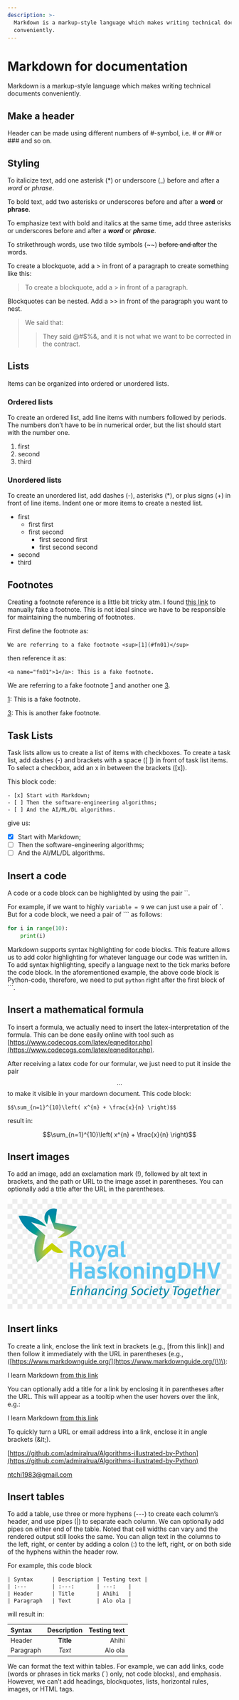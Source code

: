 ```yaml
---
description: >-
  Markdown is a markup-style language which makes writing technical documents
  conveniently.
---
```


# Markdown for documentation

Markdown is a markup-style language which makes writing technical documents conveniently.

## Make a header

Header can be made using different numbers of \#-symbol, i.e. \# or \#\# or \#\#\# and so on.

## Styling

To italicize text, add one asterisk \(\*\) or underscore \(\_\) before and after a _word_ or _phrase_.

To bold text, add two asterisks or underscores before and after a **word** or **phrase**.

To emphasize text with bold and italics at the same time, add three asterisks or underscores before and after a _**word**_ or _**phrase**_.

To strikethrough words, use two tilde symbols \(~~\) ~~before and after~~ the words.

To create a blockquote, add a &gt; in front of a paragraph to create something like this:

> To create a blockquote, add a &gt; in front of a paragraph.

Blockquotes can be nested. Add a &gt;&gt; in front of the paragraph you want to nest.

> We said that:
>
> > They said @\#$%&, and it is not what we want to be corrected in the contract.

## Lists

Items can be organized into ordered or unordered lists.

### Ordered lists

To create an ordered list, add line items with numbers followed by periods. The numbers don’t have to be in numerical order, but the list should start with the number one.

1. first
2. second
3. third

### Unordered lists

To create an unordered list, add dashes \(-\), asterisks \(\*\), or plus signs \(+\) in front of line items. Indent one or more items to create a nested list.

* first
  * first first
  * first second 
    * first second first
    * first second second
* second
* third

## Footnotes

Creating a footnote reference is a little bit tricky atm. I found [this link](https://stackoverflow.com/questions/25579868/how-to-add-footnotes-to-github-flavoured-markdown) to manually fake a footnote. This is not ideal since we have to be responsible for maintaining the numbering of footnotes.

First define the footnote as:

```text
We are referring to a fake footnote <sup>[1](#fn01)</sup>
```

then reference it as:

```text
<a name="fn01">1</a>: This is a fake footnote.
```

We are referring to a fake footnote [1](https://github.com/admiralrua/Algorithms-illustrated-by-Python/tree/26fa1ff2fc37ed0960bd09f7f410a4e9b9b73ea8/non-trivial-preparation/non-trivial.md#fn01) and another one [3](https://github.com/admiralrua/Algorithms-illustrated-by-Python/tree/26fa1ff2fc37ed0960bd09f7f410a4e9b9b73ea8/non-trivial-preparation/non-trivial.md#fn02).

[1](https://github.com/admiralrua/Algorithms-illustrated-by-Python/tree/26fa1ff2fc37ed0960bd09f7f410a4e9b9b73ea8/non-trivial-preparation/non-trivial.md): This is a fake footnote.

[3](https://github.com/admiralrua/Algorithms-illustrated-by-Python/tree/26fa1ff2fc37ed0960bd09f7f410a4e9b9b73ea8/non-trivial-preparation/non-trivial.md): This is another fake footnote.

## Task Lists

Task lists allow us to create a list of items with checkboxes. To create a task list, add dashes \(-\) and brackets with a space \(\[ \]\) in front of task list items. To select a checkbox, add an x in between the brackets \(\[x\]\).

This block code:

```text
- [x] Start with Markdown;
- [ ] Then the software-engineering algorithms;
- [ ] And the AI/ML/DL algorithms.
```

give us:

* [x] Start with Markdown;
* [ ] Then the software-engineering algorithms;
* [ ] And the AI/ML/DL algorithms.

## Insert a code

A code or a code block can be highlighted by using the pair \`\`.

For example, if we want to highly `variable = 9` we can just use a pair of \`. But for a code block, we need a pair of \`\`\` as follows:

```python
for i in range(10):
    print(i)
```

Markdown supports syntax highlighting for code blocks. This feature allows us to add color highlighting for whatever language our code was written in. To add syntax highlighting, specify a language next to the tick marks before the code block. In the aforementioned example, the above code block is Python-code, therefore, we need to put `python` right after the first block of \`\`\`.

## Insert a mathematical formula

To insert a formula, we actually need to insert the latex-interpretation of the formula. This can be done easily online with tool such as [https://www.codecogs.com/latex/eqneditor.php](https://www.codecogs.com/latex/eqneditor.php).

After receiving a latex code for our formular, we just need to put it inside the pair $$...$$ to make it visible in your mardown document. This code block:

```text
$$\sum_{n=1}^{10}\left( x^{n} + \frac{x}{n} \right)$$
```

result in:

$$\sum_{n=1}^{10}\left( x^{n} + \frac{x}{n} \right)$$

## Insert images

To add an image, add an exclamation mark \(!\), followed by alt text in brackets, and the path or URL to the image asset in parentheses. You can optionally add a title after the URL in the parentheses.

![Where i currently work](../.gitbook/assets/rhdhv.jpg)

## Insert links

To create a link, enclose the link text in brackets \(e.g., \[from this link\]\) and then follow it immediately with the URL in parentheses \(e.g., \([https://www.markdownguide.org/](https://www.markdownguide.org/)\)\):

I learn Markdown [from this link](https://www.markdownguide.org/)

You can optionally add a title for a link by enclosing it in parentheses after the URL. This will appear as a tooltip when the user hovers over the link, e.g.:

I learn Markdown [from this link](https://www.markdownguide.org/)

To quickly turn a URL or email address into a link, enclose it in angle brackets \(\&lt;\).

[https://github.com/admiralrua/Algorithms-illustrated-by-Python](https://github.com/admiralrua/Algorithms-illustrated-by-Python)

[ntchi1983@gmail.com](mailto:ntchi1983@gmail.com)

## Insert tables

To add a table, use three or more hyphens \(---\) to create each column’s header, and use pipes \(\|\) to separate each column. We can optionally add pipes on either end of the table. Noted that cell widths can vary and the rendered output still looks the same. You can align text in the columns to the left, right, or center by adding a colon \(:\) to the left, right, or on both side of the hyphens within the header row.

For example, this code block

```text
| Syntax      | Description | Testing text |
| :---        | :---:       | ---:    | 
| Header      | Title       | Ahihi   |
| Paragraph   | Text        | Alo ola |
```

will result in:

| Syntax | Description | Testing text |
| :--- | :---: | ---: |
| Header | **Title** | Ahihi |
| Paragraph | _Text_ | Alo ola |

We can format the text within tables. For example, we can add links, code \(words or phrases in tick marks \(\`\) only, not code blocks\), and emphasis. However, we can’t add headings, blockquotes, lists, horizontal rules, images, or HTML tags.

